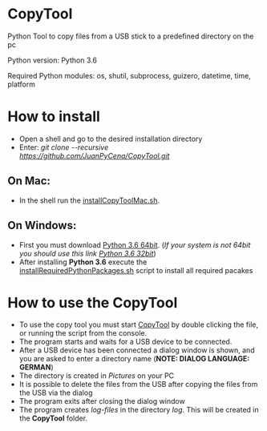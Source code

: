# CopyTool
Python Tool to copy files from a USB stick to a predefined directory on the pc

Python version:
Python 3.6

Required Python modules:
os, shutil, subprocess, guizero, datetime, time, platform  


# How to install
* Open a shell and go to the desired installation directory
* Enter: *git clone --recursive https://github.com/JuanPyCena/CopyTool.git*

## On Mac:
* In the shell run the [installCopyToolMac.sh](installCopyToolMac.sh).

## On Windows:
* First you must download [Python 3.6 64bit](https://www.python.org/ftp/python/3.6.0/python-3.6.0-amd64.exe). (_If your system is not 64bit you should use this link [Python 3.6 32bit](https://www.python.org/ftp/python/3.6.0/python-3.6.0.exe)_)
* After installing **Python 3.6** execute the [installRequiredPythonPackages.sh](installRequiredPythonPackages.sh) script to install all required pacakes

# How to use the CopyTool

* To use the copy tool you must start [CopyTool](CopyTool.py) by double clicking the file, or running the script from the console.
* The program starts and waits for a USB device to be connected.
* After a USB device has been connected a dialog window is shown, and you are asked to enter a directory name (**NOTE: DIALOG LANGUAGE: GERMAN**)
* The directory is created in _Pictures_ on your PC
* It is possible to delete the files from the USB after copying the files from the USB via the dialog
* The program exits after closing the dialog window
* The program creates *log-files* in the directory *log*. This will be created in the **CopyTool** folder.
